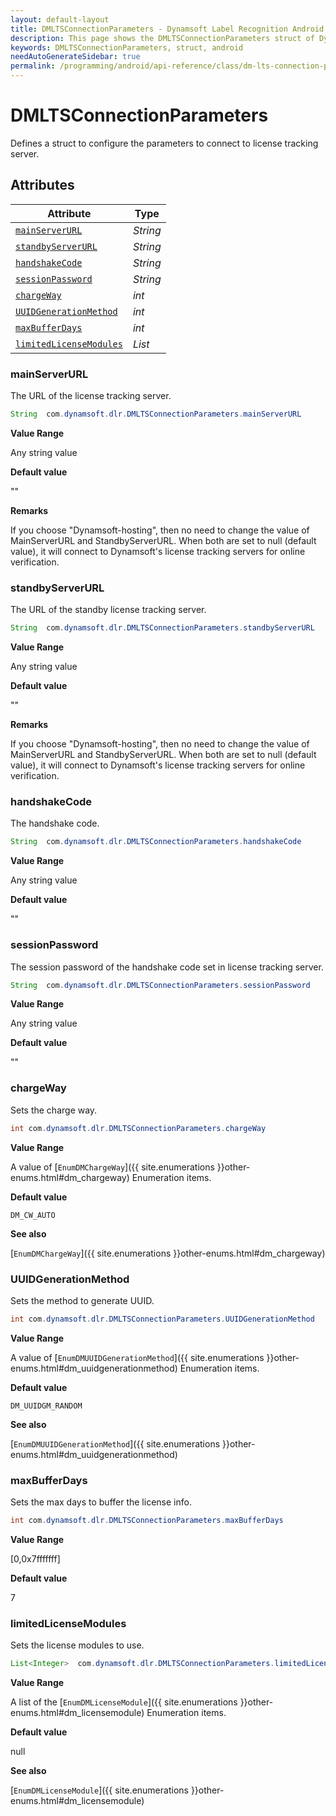 ```yaml
---
layout: default-layout
title: DMLTSConnectionParameters - Dynamsoft Label Recognition Android Class
description: This page shows the DMLTSConnectionParameters struct of Dynamsoft Label Recognition for Android Language.
keywords: DMLTSConnectionParameters, struct, android
needAutoGenerateSidebar: true
permalink: /programming/android/api-reference/class/dm-lts-connection-parameters-v1.2.html
---
```



# DMLTSConnectionParameters
Defines a struct to configure the parameters to connect to license tracking server.  


## Attributes
    
| Attribute | Type |
|---------- | ---- |
| [`mainServerURL`](#mainserverurl) | *String* |
| [`standbyServerURL`](#standbyserverurl) | *String* |
| [`handshakeCode`](#handshakecode) | *String* |
| [`sessionPassword`](#sessionpassword) | *String* |
| [`chargeWay`](#chargeway) | *int* |
| [`UUIDGenerationMethod`](#uuidgenerationmethod) | *int* |
| [`maxBufferDays`](#maxbufferdays) | *int* |
| [`limitedLicenseModules`](#limitedlicensemodules) | *List<Integer>* |


### mainServerURL
The URL of the license tracking server.

```java
String  com.dynamsoft.dlr.DMLTSConnectionParameters.mainServerURL
```

**Value Range**

Any string value   

**Default value**

""

**Remarks**

If you choose "Dynamsoft-hosting", then no need to change the value of MainServerURL and StandbyServerURL. When both are set to null (default value), it will connect to Dynamsoft's license tracking servers for online verification.   


### standbyServerURL
The URL of the standby license tracking server.

```java
String  com.dynamsoft.dlr.DMLTSConnectionParameters.standbyServerURL
```

**Value Range**

Any string value   

**Default value**

""

**Remarks**

If you choose "Dynamsoft-hosting", then no need to change the value of MainServerURL and StandbyServerURL. When both are set to null (default value), it will connect to Dynamsoft's license tracking servers for online verification.   


### handshakeCode
The handshake code.

```java
String  com.dynamsoft.dlr.DMLTSConnectionParameters.handshakeCode
```

**Value Range**

Any string value   

**Default value**

""

### sessionPassword
The session password of the handshake code set in license tracking server.

```java
String  com.dynamsoft.dlr.DMLTSConnectionParameters.sessionPassword
```

**Value Range**

Any string value   

**Default value**

""

### chargeWay
Sets the charge way.

```java
int com.dynamsoft.dlr.DMLTSConnectionParameters.chargeWay
```

**Value Range**

A value of [`EnumDMChargeWay`]({{ site.enumerations }}other-enums.html#dm_chargeway) Enumeration items.

**Default value**

`DM_CW_AUTO`

**See also**

[`EnumDMChargeWay`]({{ site.enumerations }}other-enums.html#dm_chargeway)
      

### UUIDGenerationMethod
Sets the method to generate UUID.

```java
int com.dynamsoft.dlr.DMLTSConnectionParameters.UUIDGenerationMethod
```

**Value Range**

A value of [`EnumDMUUIDGenerationMethod`]({{ site.enumerations }}other-enums.html#dm_uuidgenerationmethod) Enumeration items.

**Default value**

`DM_UUIDGM_RANDOM`

**See also**

[`EnumDMUUIDGenerationMethod`]({{ site.enumerations }}other-enums.html#dm_uuidgenerationmethod)
      

### maxBufferDays
Sets the max days to buffer the license info.

```java
int com.dynamsoft.dlr.DMLTSConnectionParameters.maxBufferDays
```

**Value Range**

[0,0x7fffffff]   

**Default value**

7

### limitedLicenseModules
Sets the license modules to use.

```java
List<Integer>  com.dynamsoft.dlr.DMLTSConnectionParameters.limitedLicenseModules
```

**Value Range**

A list of the [`EnumDMLicenseModule`]({{ site.enumerations }}other-enums.html#dm_licensemodule) Enumeration items.   

**Default value**

null

**See also**

[`EnumDMLicenseModule`]({{ site.enumerations }}other-enums.html#dm_licensemodule)    
      
